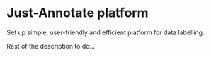 # Just-Annotate platform

Set up simple, user-friendly and efficient platform for data labelling.

Rest of the description to do...